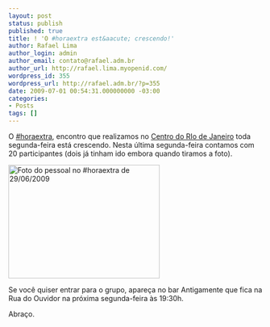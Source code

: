 ```yaml
---
layout: post
status: publish
published: true
title: ! 'O #horaextra est&aacute; crescendo!'
author: Rafael Lima
author_login: admin
author_email: contato@rafael.adm.br
author_url: http://rafael.lima.myopenid.com/
wordpress_id: 355
wordpress_url: http://rafael.adm.br/?p=355
date: 2009-07-01 00:54:31.000000000 -03:00
categories:
- Posts
tags: []
---
```

O <a href="http://twitter.com/#search?q=%23horaextra">#horaextra</a>, encontro que realizamos no <a href="http://rafael.adm.br/p/novo-ponto-de-encontro-do-hora-extra/">Centro do RIo de Janeiro</a> toda segunda-feira est&aacute; crescendo. Nesta &uacute;ltima segunda-feira contamos com 20 participantes (dois j&aacute; tinham ido embora quando tiramos a foto).

<a href="http://rafael.adm.br/wp-content/uploads/2009/07/3673576867_ee846ffe68_b.jpg"><img src="http://rafael.adm.br/wp-content/uploads/2009/07/3673576867_ee846ffe68_b-300x225.jpg" alt="Foto do pessoal no #horaextra de 29/06/2009" title="Foto do pessoal no #horaextra de 29/06/2009" width="300" height="225" class="aligncenter size-medium wp-image-356" /></a>

Se voc&ecirc; quiser entrar para o grupo, apare&ccedil;a no bar Antigamente que fica na Rua do Ouvidor na pr&oacute;xima segunda-feira &agrave;s 19:30h.

Abra&ccedil;o.
